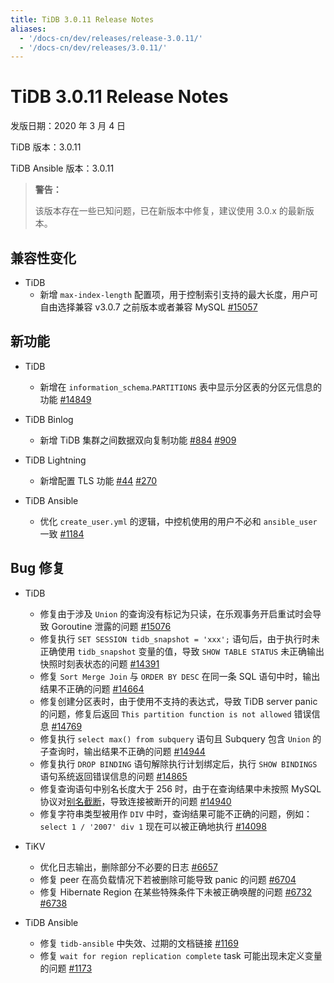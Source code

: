 ```yaml
---
title: TiDB 3.0.11 Release Notes
aliases:
  - '/docs-cn/dev/releases/release-3.0.11/'
  - '/docs-cn/dev/releases/3.0.11/'
---
```


# TiDB 3.0.11 Release Notes

发版日期：2020 年 3 月 4 日

TiDB 版本：3.0.11

TiDB Ansible 版本：3.0.11

> **警告：**
> 
> 该版本存在一些已知问题，已在新版本中修复，建议使用 3.0.x 的最新版本。

## 兼容性变化

* TiDB
    + 新增 `max-index-length` 配置项，用于控制索引支持的最大长度，用户可自由选择兼容 v3.0.7 之前版本或者兼容 MySQL [#15057](https://github.com/pingcap/tidb/pull/15057)

## 新功能

* TiDB
    + 新增在 `information_schema`.`PARTITIONS` 表中显示分区表的分区元信息的功能 [#14849](https://github.com/pingcap/tidb/pull/14849)

* TiDB Binlog
    + 新增 TiDB 集群之间数据双向复制功能 [#884](https://github.com/pingcap/tidb-binlog/pull/884) [#909](https://github.com/pingcap/tidb-binlog/pull/909)

* TiDB Lightning
    + 新增配置 TLS 功能 [#44](https://github.com/tikv/importer/pull/44) [#270](https://github.com/pingcap/tidb-lightning/pull/270)

* TiDB Ansible
    + 优化 `create_user.yml` 的逻辑，中控机使用的用户不必和 `ansible_user` 一致 [#1184](https://github.com/pingcap/tidb-ansible/pull/1184)

## Bug 修复

* TiDB
    + 修复由于涉及 `Union` 的查询没有标记为只读，在乐观事务开启重试时会导致 Goroutine 泄露的问题 [#15076](https://github.com/pingcap/tidb/pull/15076)
    + 修复执行 `SET SESSION tidb_snapshot = 'xxx';` 语句后，由于执行时未正确使用 `tidb_snapshot` 变量的值，导致 `SHOW TABLE STATUS` 未正确输出快照时刻表状态的问题 [#14391](https://github.com/pingcap/tidb/pull/14391)
    + 修复 `Sort Merge Join` 与 `ORDER BY DESC` 在同一条 SQL 语句中时，输出结果不正确的问题 [#14664](https://github.com/pingcap/tidb/pull/14664)
    + 修复创建分区表时，由于使用不支持的表达式，导致 TiDB server panic 的问题，修复后返回 `This partition function is not allowed` 错误信息 [#14769](https://github.com/pingcap/tidb/pull/14769)
    + 修复执行 `select max() from subquery` 语句且 Subquery 包含 `Union` 的子查询时，输出结果不正确的问题 [#14944](https://github.com/pingcap/tidb/pull/14944)
    + 修复执行 `DROP BINDING` 语句解除执行计划绑定后，执行 `SHOW BINDINGS` 语句系统返回错误信息的问题 [#14865](https://github.com/pingcap/tidb/pull/14865)
    + 修复查询语句中别名长度大于 256 时，由于在查询结果中未按照 MySQL 协议对[别名截断](https://dev.mysql.com/doc/refman/8.0/en/identifier-length.html)，导致连接被断开的问题 [#14940](https://github.com/pingcap/tidb/pull/14940)
    + 修复字符串类型被用作 `DIV` 中时，查询结果可能不正确的问题，例如：`select 1 / '2007' div 1` 现在可以被正确地执行 [#14098](https://github.com/pingcap/tidb/pull/14098)

* TiKV
    + 优化日志输出，删除部分不必要的日志 [#6657](https://github.com/tikv/tikv/pull/6657)
    + 修复 peer 在高负载情况下若被删除可能导致 panic 的问题 [#6704](https://github.com/tikv/tikv/pull/6704)
    + 修复 Hibernate Region 在某些特殊条件下未被正确唤醒的问题 [#6732](https://github.com/tikv/tikv/pull/6732) [#6738](https://github.com/tikv/tikv/pull/6738)

* TiDB Ansible
    + 修复 `tidb-ansible` 中失效、过期的文档链接 [#1169](https://github.com/pingcap/tidb-ansible/pull/1169)
    + 修复 `wait for region replication complete` task 可能出现未定义变量的问题 [#1173](https://github.com/pingcap/tidb-ansible/pull/1173)
